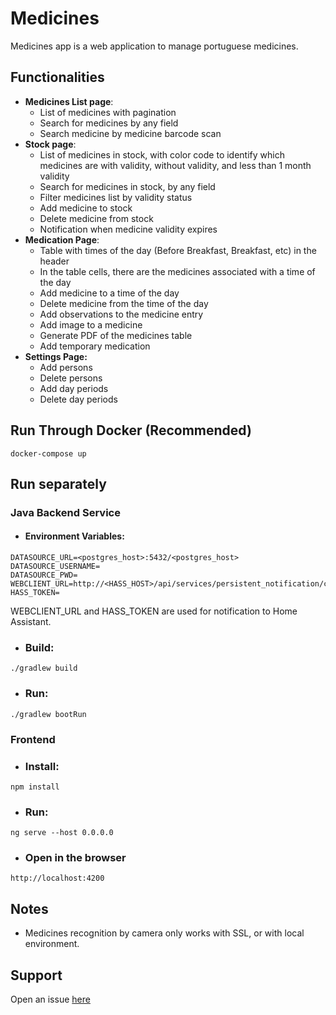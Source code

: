 [issue]: https://github.com/NunopRolo/medicines/issues

# Medicines
Medicines app is a web application to manage portuguese medicines.

## Functionalities
* **Medicines List page**:
    * List of medicines with pagination
    * Search for medicines by any field
    * Search medicine by medicine barcode scan
* **Stock page**:
    * List of medicines in stock, with color code to identify which medicines are with validity, without validity, and less than 1 month validity
    * Search for medicines in stock, by any field
    * Filter medicines list by validity status
    * Add medicine to stock
    * Delete medicine from stock
    * Notification when medicine validity expires
* **Medication Page**:
    * Table with times of the day (Before Breakfast, Breakfast, etc) in the header
    * In the table cells, there are the medicines associated with a time of the day
    * Add medicine to a time of the day
    * Delete medicine from the time of the day
    * Add observations to the medicine entry
    * Add image to a medicine
    * Generate PDF of the medicines table
    * Add temporary medication
* **Settings Page:**
    * Add persons
    * Delete persons
    * Add day periods
    * Delete day periods

## Run Through Docker (Recommended)
```
docker-compose up
```

## Run separately

### Java Backend Service

* #### Environment Variables:
```
DATASOURCE_URL=<postgres_host>:5432/<postgres_host>
DATASOURCE_USERNAME=
DATASOURCE_PWD=
WEBCLIENT_URL=http://<HASS_HOST>/api/services/persistent_notification/create
HASS_TOKEN=
```
WEBCLIENT_URL and HASS_TOKEN are used for notification to Home Assistant.

* ### Build:
```
./gradlew build
```

* ### Run:
```
./gradlew bootRun
```

### Frontend

* ### Install:
```
npm install
```

* ### Run:
```
ng serve --host 0.0.0.0
```

* ### Open in the browser
```
http://localhost:4200
```

## Notes
* Medicines recognition by camera only works with SSL, or with local environment.

## Support
Open an issue [here][issue]